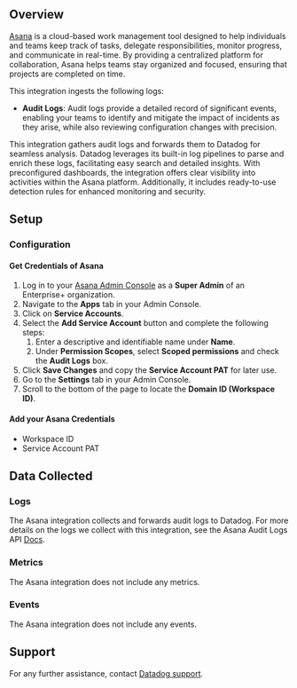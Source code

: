 ## Overview

[Asana][1] is a cloud-based work management tool designed to help individuals and teams keep track of tasks, delegate responsibilities, monitor progress, and communicate in real-time. By providing a centralized platform for collaboration, Asana helps teams stay organized and focused, ensuring that projects are completed on time.

This integration ingests the following logs:

- **Audit Logs**: Audit logs provide a detailed record of significant events, enabling your teams to identify and mitigate the impact of incidents as they arise, while also reviewing configuration changes with precision.

This integration gathers audit logs and forwards them to Datadog for seamless analysis. Datadog leverages its built-in log pipelines to parse and enrich these logs, facilitating easy search and detailed insights. With preconfigured dashboards, the integration offers clear visibility into activities within the Asana platform. Additionally, it includes ready-to-use detection rules for enhanced monitoring and security.

## Setup

### Configuration

#### Get Credentials of Asana

1. Log in to your [Asana Admin Console][3] as a **Super Admin** of an Enterprise+ organization.
2. Navigate to the **Apps** tab in your Admin Console.
3. Click on **Service Accounts**.
4. Select the **Add Service Account** button and complete the following steps:
    1. Enter a descriptive and identifiable name under **Name**.
    2. Under **Permission Scopes**, select **Scoped permissions** and check the **Audit Logs** box.
5. Click **Save Changes** and copy the **Service Account PAT** for later use.
6. Go to the **Settings** tab in your Admin Console.
7. Scroll to the bottom of the page to locate the **Domain ID (Workspace ID)**.

#### Add your Asana Credentials

- Workspace ID
- Service Account PAT

## Data Collected

### Logs

The Asana integration collects and forwards audit logs to Datadog. For more details on the logs we collect with this integration, see the Asana Audit Logs API [Docs][4].

### Metrics

The Asana integration does not include any metrics.

### Events

The Asana integration does not include any events.

## Support

For any further assistance, contact [Datadog support][2].

[1]: https://asana.com/
[2]: https://docs.datadoghq.com/help/
[3]: https://app.asana.com/admin
[4]: https://developers.asana.com/docs/audit-log-events